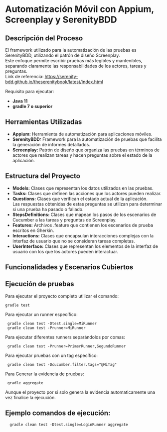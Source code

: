 # Automatización Móvil con Appium, Screenplay y SerenityBDD
Descripción del Proceso
-
El framework utilizado para la automatización de las pruebas es SerenityBDD, utilizando el patrón de diseño Screenplay. 
<br>Este enfoque permite escribir pruebas más legibles y mantenibles, separando claramente las responsabilidades de los actores, tareas y preguntas.
<br>Link de referencia: https://serenity-bdd.github.io/theserenitybook/latest/index.html

Requisito para ejecutar:

+ **Java 11**
+ **gradle 7 o superior**


Herramientas Utilizadas
-
* **Appium:** Herramienta de automatización para aplicaciones móviles.
* **SerenityBDD:** Framework para la automatización de pruebas que facilita la generación de informes detallados.
* **Screenplay:** Patrón de diseño que organiza las pruebas en términos de actores que realizan tareas y hacen preguntas sobre el estado de la aplicación.


Estructura del Proyecto
-
* **Models:** Clases que representan los datos utilizados en las pruebas.
* **Tasks:** Clases que definen las acciones que los actores pueden realizar.
* **Questions:** Clases que verifican el estado actual de la aplicación. <br>Las respuestas obtenidas de estas preguntas se utilizan para determinar si una prueba ha pasado o fallado.
* **StepsDefinitions:** Clases que mapean los pasos de los escenarios de Cucumber a las tareas y preguntas de Screenplay.
* **Features:** Archivos .feature que contienen los escenarios de prueba escritos en Gherkin.
* **Interactions:** Clases que encapsulan interacciones complejas con la interfaz de usuario que no se consideran tareas completas.
* **UserInterface:** Clases que representan los elementos de la interfaz de usuario con los que los actores pueden interactuar.


Funcionalidades y Escenarios Cubiertos
-



Ejecución de pruebas
---  

Para ejecutar el proyecto completo utilizar el comando:

`gradle test` 

Para ejecutar un runner específico:

```  gradle clean test -Dtest.single=MiRunner  ```   
```  gradle clean test -Prunner=MiRunner  ```

Para ejecutar diferentes runners separándolos por comas:

```  gradle clean test -Prunner=PrimerRunner,SegundoRunner  ```

Para ejecutar pruebas con un tag específico:

```  gradle clean test -Dcucumber.filter.tags="@MiTag"  ```

Para Generar la evidencia de pruebas:

```  gradle aggregate  ```

Aunque el proyecto por si solo genera la evidencia automaticamente una vez finalice la ejecución.


Ejemplo comandos de ejecución:
-
```   gradle clean test -Dtest.single=LoginRunner aggregate  ```  